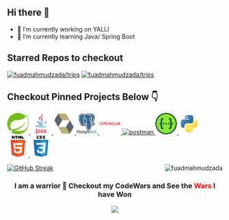<!--[![MasterHead](https://user-images.githubusercontent.com/87605149/250366610-0eefb3d1-190e-4d87-88a9-98877b37a9f2.gif)](https://gunjanupadhyay.io) -->


## Hi there 👋


- 🔭 I’m currently working on YALLI
- 🌱 I’m currently learning Java/ Spring Boot




## Starred Repos to checkout

<a href="https://github.com/fuadmahmudzada/yali"><img src= "https://github-readme-stats.vercel.app/api/pin/?username=fuadmahmudzada&repo=yalli" alt = "fuadmahmudzada/trips" /></a>
<a href="https://github.com/fuadmahmudzada/advanced-comment-system"><img src= "https://github-readme-stats.vercel.app/api/pin/?username=fuadmahmudzada&repo=advanced-comment-system" alt = "fuadmahmudzada/trips" /></a>
## Checkout Pinned Projects Below 👇
<p align="left"> 
<a href="https://www.w3schools.com/java/" target="_blank" rel="noreferrer"> 
    <img src="https://raw.githubusercontent.com/devicons/devicon/master/icons/spring/spring-original.svg" alt="java" width="50" height="50"/> 
  </a>
  <a href="https://www.w3schools.com/java/" target="_blank" rel="noreferrer"> 
    <img src="https://raw.githubusercontent.com/devicons/devicon/master/icons/java/java-original-wordmark.svg" alt="java" width="50" height="50"/> 
  </a>
  <a href="https://hibernate.org/" target="_blank" rel="noreferrer"> 
    <img src="https://raw.githubusercontent.com/devicons/devicon/master/icons/hibernate/hibernate-original.svg" alt="hibernate" width="50" height="50"/> 
  </a>
  <a href="https://www.postgresql.org/" target="_blank" rel="noreferrer"> 
    <img src="https://raw.githubusercontent.com/devicons/devicon/master/icons/postgresql/postgresql-original-wordmark.svg" alt="postgresql" width="50" height="50"/> 
  </a>
  <a href="https://www.oracle.com/database/" target="_blank" rel="noreferrer"> 
    <img src="https://raw.githubusercontent.com/devicons/devicon/master/icons/oracle/oracle-original.svg" alt="oracle" width="50" height="50"/> 
  </a>
  <a href="https://www.postman.com/" target="_blank" rel="noreferrer"> 
    <img src="https://www.vectorlogo.zone/logos/getpostman/getpostman-icon.svg" alt="postman" width="50" height="50"/> 
  </a>
  <a href="https://swagger.io/" target="_blank" rel="noreferrer"> 
    <img src="https://raw.githubusercontent.com/devicons/devicon/master/icons/swagger/swagger-original.svg" alt="swagger" width="50" height="50"/> 
  </a>
      <a href="https://www.w3.org/html/" target="_blank" rel="noreferrer"> 
    <img src="https://raw.githubusercontent.com/devicons/devicon/master/icons/python/python-original.svg" alt="python" width="50" height="50"/> 
  </a>
    <a href="https://www.w3.org/html/" target="_blank" rel="noreferrer"> 
    <img src="https://raw.githubusercontent.com/devicons/devicon/master/icons/html5/html5-original-wordmark.svg" alt="html5" width="50" height="50"/> 
  </a>
   <a href="https://www.w3schools.com/css/" target="_blank" rel="noreferrer"> <img src="https://raw.githubusercontent.com/devicons/devicon/master/icons/css3/css3-original-wordmark.svg" alt="css3" width="50" height="50"/> </a>
</p>
<p>
<a href="https://git.io/streak-stats"><img src="http://github-readme-streak-stats.herokuapp.com?user=fuadmahmudzada&mode=weekly" alt="GitHub Streak" /></a>
<img align="right" src="https://github-readme-stats.vercel.app/api/top-langs?username=fuadmahmudzada&show_icons=true&locale=en&layout=compact" alt="fuadmahmudzada" />
    </p>
<h3 align = "center">I am a warrior 🥷 Checkout my CodeWars and See the <span style="color: red">Wars</span> I have Won</h3>
<div align = "center"><a href="https://www.codewars.com/users/Fua4Mahmu4"><img class= "center" src = "https://codewars-stats-ignacio-cuadra.vercel.app/?username=Fua4Mahmu4&theme=hacker"></a></div>

